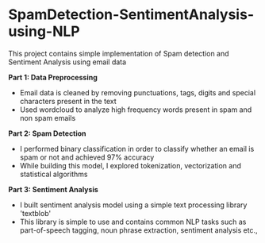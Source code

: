 # SpamDetection-SentimentAnalysis-using-NLP

This project contains simple implementation of Spam detection and Sentiment Analysis using email data

__Part 1: Data Preprocessing__

- Email data is cleaned by removing punctuations, tags, digits and special characters present in the text
- Used wordcloud to analyze high frequency words present in spam and non spam emails

__Part 2: Spam Detection__

- I performed binary classification in order to classify whether an email is spam or not and achieved 97% accuracy
- While building this model, I explored tokenization, vectorization and statistical algorithms

__Part 3: Sentiment Analysis__

- I built sentiment analysis model using a simple text processing library 'textblob'
- This library is simple to use and contains common NLP tasks such as part-of-speech tagging, noun phrase extraction, sentiment analysis etc.,